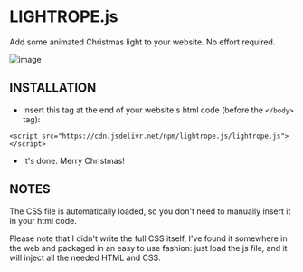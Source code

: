 # LIGHTROPE.js
Add some animated Christmas light to your website. No effort required.

![image](https://user-images.githubusercontent.com/659492/103804315-31eba800-5052-11eb-952b-75ae85b6eaaa.png)


## INSTALLATION
* Insert this tag at the end of your website's html code (before the `</body>` tag):

`<script src="https://cdn.jsdelivr.net/npm/lightrope.js/lightrope.js"></script>`
* It's done. Merry Christmas!

## NOTES
The CSS file is automatically loaded, so you don't need to manually insert it in your html code.

Please note that I didn't write the full CSS itself, I've found it somewhere in the web and packaged in an easy to use fashion: just load the js file, and it will inject all the needed HTML and CSS.
